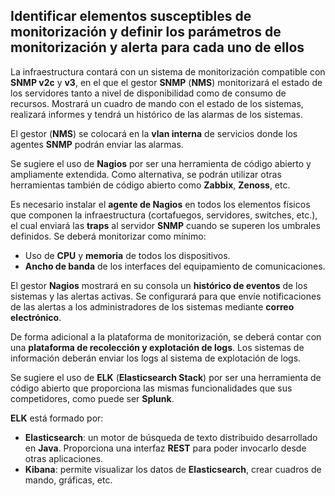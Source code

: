 ## Identificar elementos susceptibles de monitorización y definir los parámetros de monitorización y alerta para cada uno de ellos <!-- {docsify-ignore} -->


La infraestructura contará con un sistema de monitorización compatible con **SNMP v2c** y **v3**, en el que el gestor **SNMP** (**NMS**) monitorizará el estado de los servidores tanto a nivel de disponibilidad como de consumo de recursos. Mostrará un cuadro de mando con el estado de los sistemas, realizará informes y tendrá un histórico de las alarmas de los sistemas.

El gestor (**NMS**) se colocará en la **vlan interna** de servicios donde los agentes **SNMP** podrán enviar las alarmas.

Se sugiere el uso de **Nagios** por ser una herramienta de código abierto y ampliamente extendida. Como alternativa, se podrán utilizar otras herramientas también de código abierto como **Zabbix**, **Zenoss**, etc.

Es necesario instalar el **agente de Nagios** en todos los elementos físicos que componen la infraestructura (cortafuegos, servidores, switches, etc.), el cual enviará las **traps** al servidor **SNMP** cuando se superen los umbrales definidos. Se deberá monitorizar como mínimo:
- Uso de **CPU** y **memoria** de todos los dispositivos.
- **Ancho de banda** de los interfaces del equipamiento de comunicaciones.

El gestor **Nagios** mostrará en su consola un **histórico de eventos** de los sistemas y las alertas activas. Se configurará para que envíe notificaciones de las alertas a los administradores de los sistemas mediante **correo electrónico**.

De forma adicional a la plataforma de monitorización, se deberá contar con una **plataforma de recolección y explotación de logs**. Los sistemas de información deberán enviar los logs al sistema de explotación de logs.

Se sugiere el uso de **ELK** (**Elasticsearch Stack**) por ser una herramienta de código abierto que proporciona las mismas funcionalidades que sus competidores, como puede ser **Splunk**.

**ELK** está formado por:
- **Elasticsearch**: un motor de búsqueda de texto distribuido desarrollado en **Java**. Proporciona una interfaz **REST** para poder invocarlo desde otras aplicaciones.
- **Kibana**: permite visualizar los datos de **Elasticsearch**, crear cuadros de mando, gráficas, etc.
